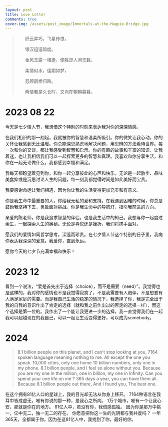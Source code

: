 ```yaml
---
layout: post
title: Love Letter
comments: true
cover-img: /assets/post_image/Immortals-at-the-Magpie-Bridge.jpg
---
```


> <ul>织云弄巧，飞星传恨，</ul>
> <ul>银汉迢迢暗度。</ul>
> <ul>金风玉露一相逢，便胜却人间无数。</ul>
> <ul>柔情似水，佳期如梦，</ul>
> <ul>忍顾鹊桥归路。</ul>
> <ul>两情若是久长时，又岂在朝朝暮暮。</ul>

# 2023 08 22

今天是七夕情人节，我想借这个特别的时刻来表达我对你的深深情感。

在我们相识的那一刻起，我就被你的智慧和温柔所吸引。你的微笑让我心动，你的关怀让我感到无比温暖。你总能深思熟虑地解决问题，用思辨的方法看待世界。每一次和你的交谈，都让我感受到智慧和启示。你的有趣的故事和丰富的知识，让我着迷，也让我相信我们可以一起探索更多的智慧和真理。我喜欢和你分享生活，和你在一起无论做什么，我都感到幸福和满足。

我每天都盼望着见到你，和你一起分享彼此的心声和快乐。无论是一起散步、品味美食抑或是沉思讨论人生的问题，每一刻我都觉得时间是如此美好而宝贵。

我要感谢命运让我们相遇，因为你让我的生活变得更加充实和有意义。

你是我生命中最重要的人，你给我无私的爱和支持。在我遇到困难的时候，你总是鼓励我坚持下去，勇敢面对挑战。你是我生命中的导航灯，指引我前进的方向。

亲爱的陈老师，你是我追求智慧的伴侣，也是我生活中的知己。我想与你一起度过余生，一起探索人生的奥秘。无论是喜悦还是挫折，我们将携手面对。

愿我们的爱情如同哲学思考，深邃而珍贵。在七夕情人节这个特别的日子里，我向你表达我深深的爱意。我爱你，直到永远。

愿你今天的七夕节充满幸福和快乐！


# 2023 12

看到一个说法，“爱是首先出于选择（choice），而不是需要（need）”。我觉得也是这样的，我对你的感情也不是我觉得寂寞了，不是我需要有人陪伴，不是想要有人满足家庭的需要。而是我自己生活的稳定的情况下，我选择了你，我是完全出于我的自我的意识作出了肯定的选择（就和我之前作出过的否定的选择一样），而这个选择是第一位的。我作出了一个能让我更进一步的选择，我一直觉得我们在一起我可以超越现在的我自己，可以一起让生活变得更好，可以成为somebody。


# 2024

> 8.1 billion people on this planet,
> and I can't stop looking at you,
> 7164 spoken language meaning nothing to me.
> All except the one you speak.
> 10,000 cities, only one home
> 10 billion numbers, only one in my phone.
> 8.1 billion people, and I feel so alone without you.
> Because you are my one in the million, one in billion, my one in infinity.
> Can you spend your one life on me ?
> 365 days a year, you can have them all.
> Because 8.1 billion people out there, And I found you, The best one.

在这个拥有81亿人口的星球上，我的目光却无法从你身上移开。
7164种语言在我耳中皆成虚无，唯有你说的那一种，是我心之所向。
1万个城市，唯有一个让我心安，那就是你在的地方。
81亿人中，若没有你，我倍感孤独。
因为你是那万中挑一，亿中无二，独一无二的存在。
你愿意把你这一生的光阴都与我共度吗？
一年365天，全都属于你。因为在这81亿人中，我找到了你，最好的你。


<script type="module" src="/assets/js/hearts.js"></script>
<valentine-hearts></valentine-hearts>
